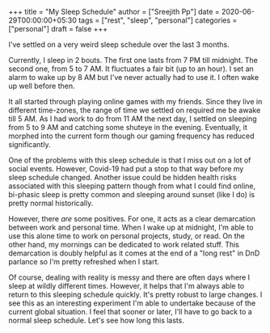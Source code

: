 +++
title = "My Sleep Schedule"
author = ["Sreejith Pp"]
date = 2020-06-29T00:00:00+05:30
tags = ["rest", "sleep", "personal"]
categories = ["personal"]
draft = false
+++

I've settled on a very weird sleep schedule over the last 3 months.

Currently, I sleep in 2 bouts. The first one lasts from 7 PM till midnight. The second one, from 5 to 7 AM. It fluctuates a fair bit (up to an hour). I set an alarm to wake up by 8 AM but I've never actually had to use it. I often wake up well before then.

It all started through playing online games with my friends. Since they live in different time-zones, the range of time we settled on required me be awake till 5 AM. As I had work to do from 11 AM the next day, I settled on sleeping from 5 to 9 AM and catching some shuteye in the evening. Eventually, it morphed into the current form though our gaming frequency has reduced significantly.

One of the problems with this sleep schedule is that I miss out on a lot of social events. However, Covid-19 had put a stop to that way before my sleep schedule changed. Another issue could be hidden health risks associated with this sleeping pattern though from what I could find online, bi-phasic sleep is pretty common and sleeping around sunset (like I do) is pretty normal historically.

However, there _are_ some positives. For one, it acts as a clear demarcation between work and personal time. When I wake up at midnight, I'm able to use this alone time to work on personal projects, study, or read. On the other hand, my mornings can be dedicated to work related stuff. This demarcation is doubly helpful as it comes at the end of a "long rest" in DnD parlance so I'm pretty refreshed when I start.

Of course, dealing with reality is messy and there are often days where I sleep at wildly different times. However, it helps that I'm always able to return to this sleeping schedule quickly. It's pretty robust to large changes. I see this as an interesting experiment I'm able to undertake because of the current global situation. I feel that sooner or later, I'll have to go back to a normal sleep schedule. Let's see how long this lasts.
